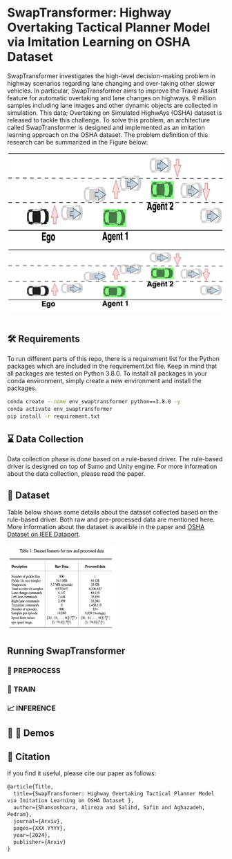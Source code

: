# SwapTransformer: Highway Overtaking Tactical Planner Model via Imitation Learning on OSHA Dataset 

SwapTransformer investigates the high-level decision-making problem in highway scenarios regarding lane changing and over-taking other slower vehicles. In particular, SwapTransformer aims to improve the Travel Assist feature for automatic overtaking and lane changes on highways. 9 million samples including lane images and other dynamic objects are collected in simulation. This data; Overtaking on Simulated HighwAys (OSHA) dataset is released to tackle this challenge. To solve this problem, an architecture called SwapTransformer is designed and implemented as an imitation learning approach on the OSHA dataset. The problem definition of this research can be summarized in the Figure below:
<br />
<br />
<img src=/images/problem.png width="600" height="220"/>
<br />
![Alt text](/images/problem.png)
<br />
<br />

## 🛠️ Requirements
To run different parts of this repo, there is a requirement list for the Python packages which are included in the requirement.txt file. Keep in mind that all packages are tested on Python 3.8.0.
To install all packages in your conda environment, simply create a new environment and install the packages.

```sh
conda create --name env_swaptransformer python==3.8.0 -y
conda activate env_swaptransformer
pip install -r requirement.txt
```

## ⌛ Data Collection
Data collection phase is done based on a rule-based driver. The rule-based driver is designed on top of Sumo and Unity engine. For more information about the data collection, please read the paper. 

## 📖 Dataset
Table below shows some details about the dataset collected based on the rule-based driver. Both raw and pre-processed data are mentioned here.
More information about the dataset is availble in the paper and [OSHA Dataset on IEEE Dataport](https://ieee-dataport.org/open-access/flame-dataset-aerial-imagery-pile-burn-detection-using-drones-uavs).
<br />
<br />
<img src=/images/dataset.png width="250" height="200"/>
<br />

## Running SwapTransformer

### 🧮 PREPROCESS

### 🧠 TRAIN

### 📈 INFERENCE


## 🎥 🚗 Demos


## 🔖 Citation

If you find it useful, please cite our paper as follows:
<br />
```
@article{Title,
  title={SwapTransformer: Highway Overtaking Tactical Planner Model via Imitation Learning on OSHA Dataset },
  author={Shamsoshoara, Alireza and Salihd, Safin and Aghazadeh, Pedram},
  journal={Arxiv},
  pages={XXX YYYY},
  year={2024},
  publisher={Arxiv}
}
```